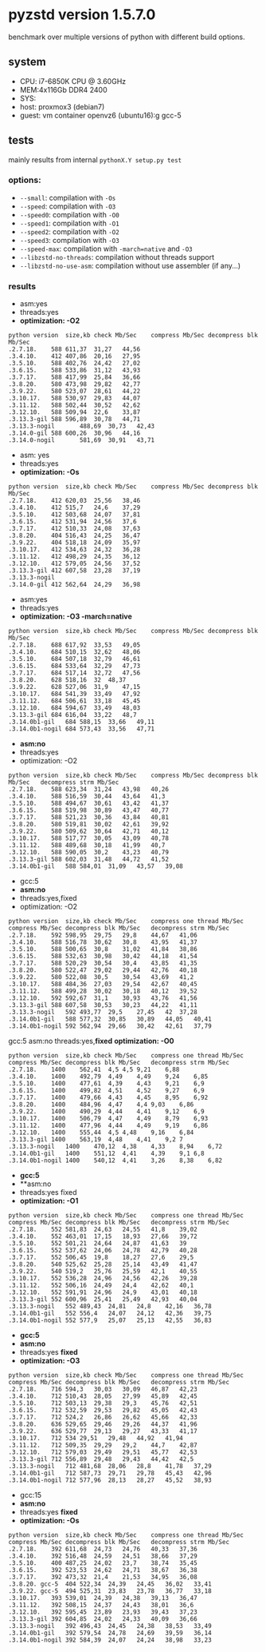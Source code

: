 # pyzstd version 1.5.7.0

benchmark over multiple versions of python with different build options.

## system
- CPU: i7-6850K CPU @ 3.60GHz
- MEM:4x116Gb DDR4 2400
- SYS:
 - host: proxmox3 (debian7)
 - guest: vm container openvz6 (ubuntu16):g gcc-5

## tests
mainly results from internal `pythonX.Y setup.py test`

### options:
- `--small`: compilation with `-Os`
- `--speed`: compilation with `-O3`
- `--speed0`: compilation with `-O0`
- `--speed1`: compilation with `-O1`
- `--speed2`: compilation with `-O2`
- `--speed3`: compilation with `-O3`
- `--speed-max`: compilation with `-march=native` and `-O3`
- `--libzstd-no-threads`: compilation without threads support
- `--libzstd-no-use-asm`: compilation without use assembler (if any...)

### results

- asm:yes
- threads:yes
- **optimization: -O2**
```
python version	size,kb	check Mb/Sec	compress Mb/Sec	decompress blk Mb/Sec
.2.7.18.	588	611,37	31,27	44,56
.3.4.10.	412	407,86	20,16	27,95
.3.5.10.	588	402,76	24,42	27,02
.3.6.15.	588	533,86	31,12	43,93
.3.7.17.	588	417,99	25,84	36,66
.3.8.20.	580	473,98	29,82	42,77
.3.9.22.	580	523,07	28,61	44,22
.3.10.17.	588	530,97	29,83	44,07
.3.11.12.	588	502,44	30,52	42,62
.3.12.10.	588	509,94	22,6	33,87
.3.13.3-gil	588	596,89	30,78	44,71
.3.13.3-nogil		488,69	30,73	42,43
.3.14.0-gil	588	600,26	30,96	44,16
.3.14.0-nogil		581,69	30,91	43,71
```

- asm: yes
- threads:yes
- **optimization: -Os**
```
python version	size,kb	check Mb/Sec	compress Mb/Sec	decompress blk Mb/Sec
.2.7.18.	412	620,03	25,56	38,46
.3.4.10.	412	515,7	24,6	37,29
.3.5.10.	412	503,68	24,07	37,81
.3.6.15.	412	531,94	24,56	37,6
.3.7.17.	412	510,33	24,08	37,63
.3.8.20.	404	516,43	24,25	36,47
.3.9.22.	404	518,18	24,09	35,97
.3.10.17.	412	534,63	24,32	36,28
.3.11.12.	412	498,29	24,35	36,12
.3.12.10.	412	579,05	24,56	37,52
.3.13.3-gil	412	607,58	23,28	37,19
.3.13.3-nogil
.3.14.0-gil	412	562,64	24,29	36,98
```

- asm:yes
- threads:yes
- **optimization: -O3 -march=native**
```
python version	size,kb	check Mb/Sec	compress Mb/Sec	decompress blk Mb/Sec
.2.7.18.	688	617,92	33,53	49,05
.3.4.10.	684	510,15	32,62	48,06
.3.5.10.	684	507,18	32,79	46,61
.3.6.15.	684	533,64	32,29	47,73
.3.7.17.	684	517,14	32,72	47,56
.3.8.20.	628	518,16	32	48,37
.3.9.22.	628	527,06	31,9	47,15
.3.10.17.	684	541,39	33,49	47,92
.3.11.12.	684	506,61	33,18	45,45
.3.12.10.	684	594,67	33,49	48,03
.3.13.3-gil	684	616,04	33,22	48,7
.3.14.0b1-gil	684	588,15	33,66	49,11
.3.14.0b1-nogil	684	573,43	33,56	47,71
```

- **asm:no**
- threads:yes
- optimization: -O2
```
python version	size,kb	check Mb/Sec	compress Mb/Sec	decompress blk Mb/Sec	decompress strm Mb/Sec
.2.7.18.	588	623,34	31,24	43,98	40,26
.3.4.10.	588	516,59	30,44	43,64	41,3
.3.5.10.	588	494,67	30,61	43,42	41,37
.3.6.15.	588	519,98	30,89	43,47	40,77
.3.7.17.	588	521,23	30,36	43,84	40,81
.3.8.20.	580	519,81	30,02	42,61	39,92
.3.9.22.	580	509,62	30,64	42,71	40,12
.3.10.17.	588	517,77	30,05	43,09	40,78
.3.11.12.	588	489,68	30,18	41,99	40,7
.3.12.10.	588	590,05	30,2	43,23	40,79
.3.13.3-gil	588	602,03	31,48	44,72	41,52
.3.14.0b1-gil	588	584,01	31,09	43,57	39,08
```

- gcc:5
- **asm:no**
- threads:yes,fixed
- optimization: -O2
```
python version	size,kb	check Mb/Sec	compress one thread Mb/Sec	compress Mb/Sec	decompress blk Mb/Sec	decompress strm Mb/Sec
.2.7.18.	592	598,95	29,75	29,8	44,67	41,06
.3.4.10.	588	516,78	30,62	30,8	43,95	41,37
.3.5.10.	588	500,65	30,8	31,02	41,84	38,86
.3.6.15.	588	532,63	30,98	30,42	44,18	41,54
.3.7.17.	588	520,29	30,54	30,4	43,85	41,35
.3.8.20.	580	522,47	29,02	29,44	42,76	40,18
.3.9.22.	580	522,08	30,5	30,54	43,69	41,2
.3.10.17.	588	484,36	27,03	29,54	42,67	40,45
.3.11.12.	588	499,28	30,02	30,18	40,12	39,52
.3.12.10.	592	592,67	31,1	30,93	43,76	41,56
.3.13.3-gil	588	607,58	30,53	30,23	44,22	41,11
.3.13.3-nogil	592	493,77	29,5	27,45	42	37,28
.3.14.0b1-gil	588	577,32	30,85	30,89	44,05	40,41
.3.14.0b1-nogil	592	562,94	29,66	30,42	42,61	37,79
```

gcc:5
asm:no
threads:yes,**fixed**
**optimization: -O0**
```
python version	size,kb	check Mb/Sec	compress one thread Mb/Sec	compress Mb/Sec	decompress blk Mb/Sec	decompress strm Mb/Sec
.2.7.18.	1400	562,41	4,5	4,5	9,21	6,88
.3.4.10.	1400	492,79	4,49	4,49	9,24	6,85
.3.5.10.	1400	477,61	4,39	4,43	9,21	6,9
.3.6.15.	1400	499,82	4,51	4,52	9,27	6,9
.3.7.17.	1400	479,66	4,43	4,45	8,95	6,92
.3.8.20.	1400	484,96	4,47	4,4	9,03	6,86
.3.9.22.	1400	490,29	4,44	4,41	9,12	6,9
.3.10.17.	1400	506,79	4,47	4,49	8,79	6,93
.3.11.12.	1400	477,96	4,44	4,49	9,19	6,86
.3.12.10.	1400	555,44	4,5	4,48	9,16	6,84
.3.13.3-gil	1400	563,19	4,48	4,41	9,2	7
.3.13.3-nogil	1400	470,12	4,38	4,33	8,94	6,72
.3.14.0b1-gil	1400	551,12	4,41	4,39	9,1	6,8
.3.14.0b1-nogil	1400	540,12	4,41	3,26	8,38	6,82
```

- **gcc:5**
- **asm:no
- threads:yes	fixed
- **optimization: -O1**
```
python version	size,kb	check Mb/Sec	compress one thread Mb/Sec	compress Mb/Sec	decompress blk Mb/Sec	decompress strm Mb/Sec
.2.7.18.	552	581,83	24,63	24,55	41,8	39,02
.3.4.10.	552	463,01	17,15	18,93	27,66	39,72
.3.5.10.	552	501,21	24,64	24,87	41,63	39
.3.6.15.	552	537,62	24,06	24,78	42,79	40,28
.3.7.17.	552	506,45	19,8	18,27	27,6	29,5
.3.8.20.	540	525,62	25,28	25,14	43,49	41,47
.3.9.22.	540	519,2	25,76	25,59	42,1	40,55
.3.10.17.	552	536,28	24,96	24,56	42,26	39,28
.3.11.12.	552	506,16	24,49	24,4	42,62	40,1
.3.12.10.	552	591,91	24,96	24,9	43,01	40,18
.3.13.3-gil	552	600,96	25,41	25,49	42,93	40,04
.3.13.3-nogil	552	489,43	24,81	24,8	42,16	36,78
.3.14.0b1-gil	552	556,4	24,07	24,12	42,36	39,75
.3.14.0b1-nogil	552	577,9	25,07	25,13	42,55	36,83
```

- **gcc:5**
- **asm:no**
- threads:yes	**fixed**
- **optimization: -O3**
```
python version	size,kb	check Mb/Sec	compress one thread Mb/Sec	compress Mb/Sec	decompress blk Mb/Sec	decompress strm Mb/Sec
.2.7.18.	716	594,3	30,03	30,09	46,87	42,23
.3.4.10.	712	510,43	28,05	27,99	45,89	42,45
.3.5.10.	712	503,13	29,38	29,3	45,76	42,51
.3.6.15.	712	532,59	29,53	29,82	45,05	42,43
.3.7.17.	712	524,2	26,86	26,62	45,66	42,33
.3.8.20.	636	529,65	29,46	29,26	44,37	41,96
.3.9.22.	636	529,77	29,13	29,27	43,33	41,17
.3.10.17.	712	534	29,51	29,48	44,92	41,94
.3.11.12.	712	509,35	29,29	29,2	44,7	42,87
.3.12.10.	712	579,03	29,49	29,51	45,77	42,53
.3.13.3-gil	712	556,89	29,48	29,43	44,42	42,5
.3.13.3-nogil	712	481,68	28,06	28,8	41,78	37,29
.3.14.0b1-gil	712	587,73	29,71	29,78	45,43	42,96
.3.14.0b1-nogil	712	577,96	28,13	28,27	45,52	38,93
```

- gcc:15
- **asm:no**
- threads:yes	**fixed**
- **optimization: -Os**
```
python version	size,kb	check Mb/Sec	compress one thread Mb/Sec	compress Mb/Sec	decompress blk Mb/Sec	decompress strm Mb/Sec
.2.7.18.	392	611,68	24,73	24,76	40,33	37,36
.3.4.10.	392	516,48	24,59	24,51	38,66	37,29
.3.5.10.	400	487,25	24,02	23,7	38,74	35,45
.3.6.15.	392	523,53	24,62	24,71	38,67	36,38
.3.7.17.	392	473,32	21,4	21,53	34,95	36,08
.3.8.20. gcc-5 	404	522,34	24,39	24,45	36,02	33,41
.3.9.22. gcc-5 	494	525,31	23,83	23,78	36,77	33,18
.3.10.17.	393	539,01	24,39	24,38	39,13	36,47
.3.11.12.	392	508,15	24,37	24,43	38,01	36,6
.3.12.10.	392	595,45	23,89	23,93	39,43	37,23
.3.13.3-gil	392	604,85	24,02	24,33	40,09	36,66
.3.13.3-nogil	392	496,43	24,45	24,38	38,53	33,49
.3.14.0b1-gil	392	579,54	24,78	24,69	39,59	36,14
.3.14.0b1-nogil	392	584,39	24,07	24,24	38,98	33,23
```